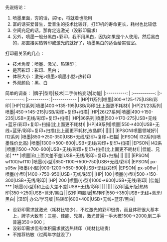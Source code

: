 先说结论：
1. 喷墨里面，穷的话，买hp，将就着也能用
2. 富的话买爱普生，爱普生的技术比较好，打印机的寿命更长，耗材也比较低
3. 空间充足的话，那肯定选激光（没彩印需求）
4. 另外，喷墨一般分黑白+彩印，我不用黑白，因为如果是个人使用，然后黑白的，那直接买热转印或激光的就好了，喷墨黑白的适合给实验室。

打印最关系的几点：

- 技术角度：喷墨、激光、热转印；
- 是否彩印：彩印、黑白；
- 体积大小：激光>喷墨>喷墨小型>热转印
- 外观颜色：黑、白

简单的调查：
|牌子|型号|技术|二手价格变动|功能|
|:----------: | :-----------: |:----------: |:----------: |------------ |
|HP|11系列|喷墨|300->125-175|USB/彩印|
|HP|12系列|喷墨|400->135-195|USB/彩印(比上面更不耗材)|
|HP|21/23系列|喷墨|450->145-215|USB/彩印+复印+扫描|
|HP|26/27系列|喷墨|490->150-235|USB+无线/彩印+复印+扫描|
|HP|36系列|喷墨|500->170-275|USB+无线+蓝牙/彩印+复印+扫描(比上面更不耗材)|
|HP|49系列|喷墨|550->400|USB+无线+蓝牙/彩印+复印+扫描(比上面更不耗材,液晶屏)|
||||||
|EPSON(喷墨领域好)| l12系列 |喷墨|850->250-350|USB+无线/彩印+复印+扫描|
|EPSON|  l32系列(喷墨性价比高)  |喷墨|1300->500-600|USB+无线/彩印+复印+扫描|
|EPSON| l42系 |喷墨|1500->700-900|USB+无线/彩印+复印+扫描(比上面更不耗材)|
|佳能、兄弟| *** |喷墨|和上面大差不差|USB+无线/彩印+复印+扫描|
||  ||||
|EPSON| wf100/wf110 |喷墨(小型)|850-1100->500-750|USB+无线/彩印|
|EPSON| px-s05w |喷墨(小型)|900-1200->650-800|USB+无线/彩印|
|EPSON| px-s06w |喷墨(小型)|1400->750-950|USB+无线/彩印|
|HP| 100 |喷墨(小型)|500->150-300|USB+无线/彩印|
|HP| 200 |喷墨(小型)|1000->600|USB+无线/彩印|
|佳能| *** |喷墨(小型)|和上面大差不差|USB+无线/彩印|
||  ||||
|汉印|蓝牙版|热转印|350->250|USB+蓝牙/黑白|
|汉印|电脑版|热转印|550->350|USB+无线+蓝牙/黑白|
|汉印| 办公/学习版 |热转印|600>400|USB+无线+蓝牙/黑白|

- 没彩印需求就激光（耗材比较少），不过激光的彩印很贵，而且体积很大基本上，牌子大致有：三星、佳能、兄弟，激光普遍一手大概1500->2000,到二手普遍350->600；
- 没彩印需求但有体积需求就选热转印（耗材比较贵）
- 不推荐热敏（过两年字就没了）
